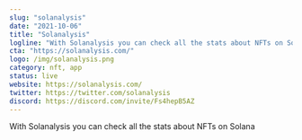 ```yaml
---
slug: "solanalysis"
date: "2021-10-06"
title: "Solanalysis"
logline: "With Solanalysis you can check all the stats about NFTs on Solana"
cta: "https://solanalysis.com/"
logo: /img/solanalysis.png
category: nft, app
status: live
website: https://solanalysis.com/
twitter: https://twitter.com/solanalysis
discord: https://discord.com/invite/Fs4hepB5AZ
---
```


With Solanalysis you can check all the stats about NFTs on Solana
